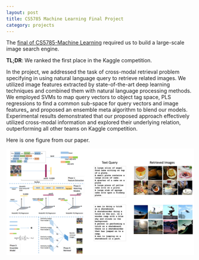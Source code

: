 ```yaml
---
layout: post
title: CS5785 Machine Learning Final Project
category: projects
---
```


The [final of CS5785-Machine Learning](https://inclass.kaggle.com/c/cornell-cs5785-2016-fall-final/) required us to build a large-scale image search engine.

<!--more-->

**TL;DR**: We ranked the first place in the Kaggle competition.

In the project, we addressed the task of cross-modal retrieval problem specifying in using natural language query to retrieve related images. We utilized image features extracted by state-of-the-art deep learning techniques and combined them with natural language processing methods. We employed SVMs to map query vectors to object tag space, PLS regressions to find a common sub-space for query vectors and image features„ and proposed an ensemble meta algorithm to blend our models. Experimental results demonstrated that our proposed approach effectively utilized cross-modal information and explored their underlying relation, outperforming all other teams on Kaggle competition.

Here is one figure from our paper.

![](/images/proj-aml.png)

